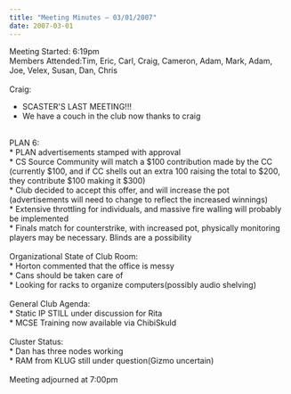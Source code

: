 ```yaml
---
title: "Meeting Minutes – 03/01/2007"
date: 2007-03-01
---
```

Meeting Started: 6:19pm<br />
Members Attended:Tim, Eric, Carl, Craig, Cameron, Adam, Mark, Adam, Joe, Velex, Susan, Dan, Chris<br />
<br />
Craig:<br />
* SCASTER'S LAST MEETING!!!<br />
* We have a couch in the club now thanks to craig<br />
<br />
PLAN 6:<br />
* PLAN advertisements stamped with approval<br />
* CS Source Community will match a $100 contribution made by the CC (currently $100, and if CC shells out an extra 100 raising the total to $200, they contribute $100 making it $300)<br />
* Club decided to accept this offer, and will increase the pot (advertisements will need to change to reflect the increased winnings)<br />
* Extensive throttling for individuals, and massive fire walling will probably  be implemented<br />
* Finals match for counterstrike, with increased pot, physically monitoring players may be necessary.  Blinds are a possibility<br />
<br />
Organizational State of Club Room:<br />
* Horton commented that the office is messy<br />
* Cans should be taken care of<br />
* Looking for racks to organize computers(possibly audio shelving)<br />
<br />
General Club Agenda:<br />
* Static IP STILL under discussion for Rita<br />
* MCSE Training now available via ChibiSkuld<br />
<br />
Cluster Status:<br />
* Dan has three nodes working<br />
* RAM from KLUG still under question(Gizmo uncertain)<br />
<br />
Meeting adjourned at 7:00pm